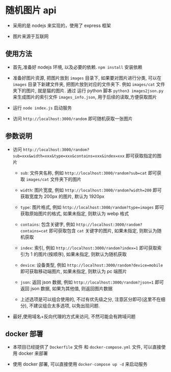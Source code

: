 ﻿
# 随机图片 api

- 采用的是 nodejs 来实现的，使用了 express 框架

- 图片来源于互联网

## 使用方法

- 首先,准备好 nodejs 环境, 以及必要的依赖. `npm install` 安装依赖

- 准备好图片资源, 把图片放到 `images` 目录下, 如果要对图片进行分类, 可以在 `images` 目录下新建文件夹, 把图片放到对应的文件夹下. 例如 `images/cat` 文件夹下的图片, 就是猫的图片. 通过 运行 python 脚本 `python3 images2json.py` 来生成图片的索引文件 `images_info.json`, 用于后续的读取,方便获取图片

- 运行 `node index.js` 启动服务

- 访问 `http://localhost:3000/random` 即可随机获取一张图片

## 参数说明

- 访问 `http://localhost:3000/random?sub=xxx&width=xxx&type=xxx&contains=xxx&index=xxx` 即可获取指定的图片

    - `sub`: 文件夹名称, 例如 `http://localhost:3000/random?sub=cat` 即可获取 `images/cat` 文件夹下的图片

    - `width`: 图片宽度, 例如 `http://localhost:3000/random?width=200` 即可获取宽度为 200px 的图片, 默认为 1920px

    - `type`: 图片格式, 例如 `http://localhost:3000/random?type=images` 即可获取原始图片的格式, 如果未指定, 则默认为 webp 格式
    
    - `contains`: 包含关键字, 例如 `http://localhost:3000/random?contains=cat` 即可获取包含 `cat` 关键字的图片, 如果未指定, 则默认为随机获取

    - `index`: 索引, 例如 `http://localhost:3000/random?index=1` 即可获取索引为 1 的图片(按顺序), 如果未指定, 则默认为随机获取

    - `device`: 设备类型, 例如 `http://localhost:3000/random?device=mobile` 即可获取移动端图片, 如果未指定, 则默认为 pc 端图片

    - `json`: 返回 json 数据, 例如 `http://localhost:3000/random?json=1` 即可返回 json 数据, 如果为其他值, 则返回图片数据

    - 上述选项是可以组合使用的, 不过有优先级之分, 注意区分即可(这里不在细分), 不建议组合太多选项, 以免出现问题.

- 最好,使用域名+反向代理的方式来访问, 不然可能会有跨域问题


## docker 部署

- 本项目已经提供了 `Dockerfile` 文件 和 `docker-compose.yml` 文件, 可以直接使用 docker 来部署

- 使用 docker 部署, 可以直接使用 `docker-compose up -d` 来启动服务
